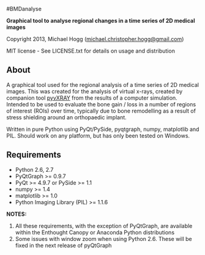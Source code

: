 #BMDanalyse

**Graphical tool to analyse regional changes in a time series of 2D medical images**

Copyright 2013, Michael Hogg (michael.christopher.hogg@gmail.com)

MIT license - See LICENSE.txt for details on usage and distribution

## About

A graphical tool used for the regional analysis of a time series of 2D medical images. This was created for the analysis of virtual x-rays, created by companion tool [pyvXRAY](https://github.com/mhogg/pyvxray) from the results of a computer simulation. Intended to be used to evaluate the bone gain / loss in a number of regions of interest (ROIs) over time, typically due to bone remodelling as a result of stress shielding around an orthopaedic implant.

Written in pure Python using PyQt/PySide, pyqtgraph, numpy, matplotlib and PIL. Should work on any platform, but has only been tested on Windows.

## Requirements

* Python 2.6, 2.7
* PyQtGraph >= 0.9.7
* PyQt >= 4.9.7 or PySide >= 1.1
* numpy >= 1.4
* matplotlib >= 1.0
* Python Imaging Library (PIL) >= 1.1.6

**NOTES:**

1.  All these requirements, with the exception of PyQtGraph, are available within the Enthought Canopy or Anaconda Python distributions
2.  Some issues with window zoom when using Python 2.6. These will be fixed in the next release of pyQtGraph
